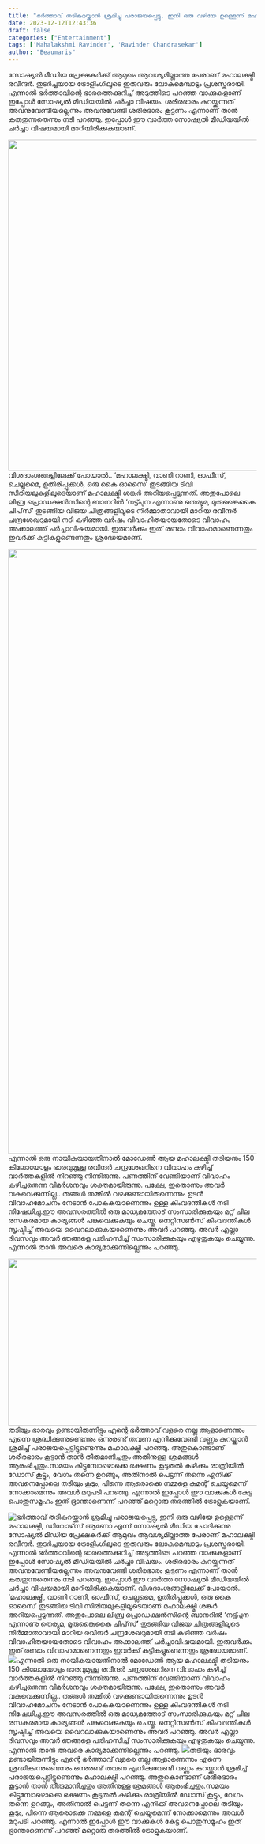 ```yaml
---
title: "ഭർത്താവ് തടികുറയ്ക്കാൻ ശ്രമിച്ചു പരാജയപ്പെട്ടു, ഇനി ഒരു വഴിയേ ഉള്ളെന്ന് മഹാലക്ഷ്മി, ഡിവോഴ്‌സ് ആണോ എന്ന് സോഷ്യൽ മീഡിയ ചോദിക്കുന്നു"
date: 2023-12-12T12:43:36
draft: false
categories: ["Entertainment"]
tags: ['Mahalakshmi Ravinder', 'Ravinder Chandrasekar']
author: "Beaumaris"
---
```


സോഷ്യൽ മീഡിയ പ്രേക്ഷകർക്ക് ആമുഖം ആവശ്യമില്ലാത്ത പേരാണ് മഹാലക്ഷ്മി രവീന്ദർ. തുടർച്ചയായ ട്രോളിംഗിലൂടെ ഇരുവരും ലോകമെമ്പാടും പ്രശസ്തരായി. എന്നാൽ ഭർത്താവിന്റെ ഭാരത്തെക്കുറിച്ച് അടുത്തിടെ പറഞ്ഞ വാക്കുകളാണ് ഇപ്പോൾ സോഷ്യൽ മീഡിയയിൽ ചർച്ചാ വിഷയം. ശരീരഭാരം കുറയ്ക്കുന്നത് അവനുവേണ്ടിയല്ലെന്നും അവനുവേണ്ടി ശരീരഭാരം കൂട്ടണം എന്നാണ് താൻ കരുതുന്നതെന്നും നടി പറഞ്ഞു. ഇപ്പോൾ ഈ വാർത്ത സോഷ്യൽ മീഡിയയിൽ ചർച്ചാ വിഷയമായി മാറിയിരിക്കുകയാണ്.

<img class="size-full wp-image-433739 aligncenter" src="https://cdn.boolokam.com/articles/2023/12/aqdqqd-1.jpg" alt="" width="1200" height="670" />വിശദാംശങ്ങളിലേക്ക് പോയാൽ.. ‘മഹാലക്ഷ്മി, വാണി റാണി, ഓഫീസ്, ചെല്ലമൈ, ഉതിരിപ്പൂക്കൾ, ഒരു കൈ ഓസൈ’ തുടങ്ങിയ ടിവി സീരിയലുകളിലൂടെയാണ് മഹാലക്ഷ്മി ശങ്കർ അറിയപ്പെടുന്നത്. അതുപോലെ ലിബ്ര പ്രൊഡക്ഷൻസിന്റെ ബാനറിൽ ‘നട്ട്പുന എന്നാണു തെര്യുമ, മുരുങ്കൈകൈ ചിപ്‌സ്’ തുടങ്ങിയ വിജയ ചിത്രങ്ങളിലൂടെ നിർമ്മാതാവായി മാറിയ രവീന്ദർ ചന്ദ്രശേഖറുമായി നടി കഴിഞ്ഞ വർഷം വിവാഹിതയായതോടെ വിവാഹം അക്കാലത്ത് ചർച്ചാവിഷയമായി. ഇരുവർക്കും ഇത് രണ്ടാം വിവാഹമാണെന്നതും ഇവർക്ക് കുട്ടികളുണ്ടെന്നതും ശ്രദ്ധേയമാണ്.

<img class="size-full wp-image-433741 aligncenter" src="https://cdn.boolokam.com/articles/2023/12/accccc.jpg" alt="" width="979" height="1224" />എന്നാൽ ഒരു നായികയായതിനാൽ മോഡേൺ ആയ മഹാലക്ഷ്മി തടിയനും 150 കിലോയോളം ഭാരവുമുള്ള രവീന്ദർ ചന്ദ്രശേഖറിനെ വിവാഹം കഴിച്ച് വാർത്തകളിൽ നിറഞ്ഞു നിന്നിരുന്നു. പണത്തിന് വേണ്ടിയാണ് വിവാഹം കഴിച്ചതെന്ന വിമർശനവും ശക്തമായിരുന്നു. പക്ഷേ, ഇതൊന്നും അവർ വകവെക്കുന്നില്ല.. തങ്ങൾ തമ്മിൽ വഴക്കുണ്ടായിരുന്നെന്നും ഉടൻ വിവാഹമോചനം നേടാൻ പോകുകയാണെന്നും ഉള്ള കിംവദന്തികൾ നടി നിഷേധിച്ചു.ഈ അവസരത്തിൽ ഒരു മാധ്യമത്തോട് സംസാരിക്കുകയും മറ്റ് ചില രസകരമായ കാര്യങ്ങൾ പങ്കുവെക്കുകയും ചെയ്തു. നെറ്റിസൺസ് കിംവദന്തികൾ സൃഷ്ടിച്ച് അവയെ വൈറലാക്കുകയാണെന്നും അവർ പറഞ്ഞു. അവർ എല്ലാ ദിവസവും അവർ ഞങ്ങളെ പരിഹസിച്ച് സംസാരിക്കുകയും എഴുതുകയും ചെയ്യുന്നു. എന്നാൽ താൻ അവരെ കാര്യമാക്കുന്നില്ലെന്നും പറഞ്ഞു.

<img class="alignnone size-full wp-image-433740" src="https://cdn.boolokam.com/articles/2023/12/wffw.jpg" alt="" width="600" height="338" />തടിയും ഭാരവും ഉണ്ടായിരുന്നിട്ടും എന്റെ ഭർത്താവ് വളരെ നല്ല ആളാണെന്നും എന്നെ ശ്രദ്ധിക്കുന്നുണ്ടെന്നും ഒന്നുരണ്ട് തവണ എനിക്കുവേണ്ടി വണ്ണം കുറയ്ക്കാൻ ശ്രമിച്ച് പരാജയപ്പെട്ടിട്ടുണ്ടെന്നും മഹാലക്ഷ്മി പറഞ്ഞു. അതുകൊണ്ടാണ് ശരീരഭാരം കൂട്ടാൻ താൻ തീരുമാനിച്ചതും അതിനുള്ള ശ്രമങ്ങൾ ആരംഭിച്ചതും.സമയം കിട്ടുമ്പോഴൊക്കെ ഭക്ഷണം കൂടുതൽ കഴിക്കും രാത്രിയിൽ ഡോസ് കൂട്ടും, വേഗം തന്നെ ഉറങ്ങും, അതിനാൽ പെട്ടന്ന് തന്നെ എനിക്ക് അവനെപ്പോലെ തടിയും കൂടും, പിന്നെ ആരൊക്കെ നമ്മളെ കമന്റ് ചെയ്യുമെന്ന് നോക്കാമെന്നും അവൾ മറുപടി പറഞ്ഞു. എന്നാൽ ഇപ്പോൾ ഈ വാക്കുകൾ കേട്ട പൊതുസമൂഹം ഇത് ഭ്രാന്താണെന്ന് പറഞ്ഞ് മറ്റൊരു തരത്തിൽ ട്രോളുകയാണ്.


![ഭർത്താവ് തടികുറയ്ക്കാൻ ശ്രമിച്ചു പരാജയപ്പെട്ടു, ഇനി ഒരു വഴിയേ ഉള്ളെന്ന് മഹാലക്ഷ്മി, ഡിവോഴ്‌സ് ആണോ എന്ന് സോഷ്യൽ മീഡിയ ചോദിക്കുന്നു](https://cdn.boolokam.com/articles/2023/12/aqdqqd-1.jpg)സോഷ്യൽ മീഡിയ പ്രേക്ഷകർക്ക് ആമുഖം ആവശ്യമില്ലാത്ത പേരാണ് മഹാലക്ഷ്മി രവീന്ദർ. തുടർച്ചയായ ട്രോളിംഗിലൂടെ ഇരുവരും ലോകമെമ്പാടും പ്രശസ്തരായി. എന്നാൽ ഭർത്താവിന്റെ ഭാരത്തെക്കുറിച്ച് അടുത്തിടെ പറഞ്ഞ വാക്കുകളാണ് ഇപ്പോൾ സോഷ്യൽ മീഡിയയിൽ ചർച്ചാ വിഷയം. ശരീരഭാരം കുറയ്ക്കുന്നത് അവനുവേണ്ടിയല്ലെന്നും അവനുവേണ്ടി ശരീരഭാരം കൂട്ടണം എന്നാണ് താൻ കരുതുന്നതെന്നും നടി പറഞ്ഞു. ഇപ്പോൾ ഈ വാർത്ത സോഷ്യൽ മീഡിയയിൽ ചർച്ചാ വിഷയമായി മാറിയിരിക്കുകയാണ്. വിശദാംശങ്ങളിലേക്ക് പോയാൽ.. ‘മഹാലക്ഷ്മി, വാണി റാണി, ഓഫീസ്, ചെല്ലമൈ, ഉതിരിപ്പൂക്കൾ, ഒരു കൈ ഓസൈ’ തുടങ്ങിയ ടിവി സീരിയലുകളിലൂടെയാണ് മഹാലക്ഷ്മി ശങ്കർ അറിയപ്പെടുന്നത്. അതുപോലെ ലിബ്ര പ്രൊഡക്ഷൻസിന്റെ ബാനറിൽ ‘നട്ട്പുന എന്നാണു തെര്യുമ, മുരുങ്കൈകൈ ചിപ്‌സ്’ തുടങ്ങിയ വിജയ ചിത്രങ്ങളിലൂടെ നിർമ്മാതാവായി മാറിയ രവീന്ദർ ചന്ദ്രശേഖറുമായി നടി കഴിഞ്ഞ വർഷം വിവാഹിതയായതോടെ വിവാഹം അക്കാലത്ത് ചർച്ചാവിഷയമായി. ഇരുവർക്കും ഇത് രണ്ടാം വിവാഹമാണെന്നതും ഇവർക്ക് കുട്ടികളുണ്ടെന്നതും ശ്രദ്ധേയമാണ്. ![](https://cdn.boolokam.com/articles/2023/12/accccc.jpg)എന്നാൽ ഒരു നായികയായതിനാൽ മോഡേൺ ആയ മഹാലക്ഷ്മി തടിയനും 150 കിലോയോളം ഭാരവുമുള്ള രവീന്ദർ ചന്ദ്രശേഖറിനെ വിവാഹം കഴിച്ച് വാർത്തകളിൽ നിറഞ്ഞു നിന്നിരുന്നു. പണത്തിന് വേണ്ടിയാണ് വിവാഹം കഴിച്ചതെന്ന വിമർശനവും ശക്തമായിരുന്നു. പക്ഷേ, ഇതൊന്നും അവർ വകവെക്കുന്നില്ല.. തങ്ങൾ തമ്മിൽ വഴക്കുണ്ടായിരുന്നെന്നും ഉടൻ വിവാഹമോചനം നേടാൻ പോകുകയാണെന്നും ഉള്ള കിംവദന്തികൾ നടി നിഷേധിച്ചു.ഈ അവസരത്തിൽ ഒരു മാധ്യമത്തോട് സംസാരിക്കുകയും മറ്റ് ചില രസകരമായ കാര്യങ്ങൾ പങ്കുവെക്കുകയും ചെയ്തു. നെറ്റിസൺസ് കിംവദന്തികൾ സൃഷ്ടിച്ച് അവയെ വൈറലാക്കുകയാണെന്നും അവർ പറഞ്ഞു. അവർ എല്ലാ ദിവസവും അവർ ഞങ്ങളെ പരിഹസിച്ച് സംസാരിക്കുകയും എഴുതുകയും ചെയ്യുന്നു. എന്നാൽ താൻ അവരെ കാര്യമാക്കുന്നില്ലെന്നും പറഞ്ഞു. ![](https://cdn.boolokam.com/articles/2023/12/wffw.jpg)തടിയും ഭാരവും ഉണ്ടായിരുന്നിട്ടും എന്റെ ഭർത്താവ് വളരെ നല്ല ആളാണെന്നും എന്നെ ശ്രദ്ധിക്കുന്നുണ്ടെന്നും ഒന്നുരണ്ട് തവണ എനിക്കുവേണ്ടി വണ്ണം കുറയ്ക്കാൻ ശ്രമിച്ച് പരാജയപ്പെട്ടിട്ടുണ്ടെന്നും മഹാലക്ഷ്മി പറഞ്ഞു. അതുകൊണ്ടാണ് ശരീരഭാരം കൂട്ടാൻ താൻ തീരുമാനിച്ചതും അതിനുള്ള ശ്രമങ്ങൾ ആരംഭിച്ചതും.സമയം കിട്ടുമ്പോഴൊക്കെ ഭക്ഷണം കൂടുതൽ കഴിക്കും രാത്രിയിൽ ഡോസ് കൂട്ടും, വേഗം തന്നെ ഉറങ്ങും, അതിനാൽ പെട്ടന്ന് തന്നെ എനിക്ക് അവനെപ്പോലെ തടിയും കൂടും, പിന്നെ ആരൊക്കെ നമ്മളെ കമന്റ് ചെയ്യുമെന്ന് നോക്കാമെന്നും അവൾ മറുപടി പറഞ്ഞു. എന്നാൽ ഇപ്പോൾ ഈ വാക്കുകൾ കേട്ട പൊതുസമൂഹം ഇത് ഭ്രാന്താണെന്ന് പറഞ്ഞ് മറ്റൊരു തരത്തിൽ ട്രോളുകയാണ്.
